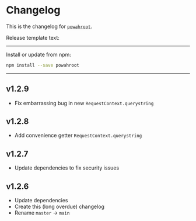 # Changelog
This is the changelog for [`powahroot`](https://npmjs.org/package/powahroot).


Release template text:

-----

Install or update from npm:

```bash
npm install --save powahroot
```

-----


## v1.2.9
- Fix embarrassing bug in new `RequestContext.querystring` 


## v1.2.8
- Add convenience getter `RequestContext.querystring`


## v1.2.7
- Update dependencies to fix security issues


## v1.2.6
 - Update dependencies
 - Create this (long overdue) changelog
 - Rename `master` → `main`
